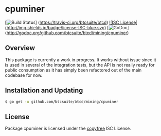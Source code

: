 cpuminer
========

[![Build Status](http://img.shields.io/travis/btcsuite/btcd.svg)]
(https://travis-ci.org/btcsuite/btcd) [![ISC License]
(http://img.shields.io/badge/license-ISC-blue.svg)](http://copyfree.org)
[![GoDoc](https://img.shields.io/badge/godoc-reference-blue.svg)]
(http://godoc.org/github.com/btcsuite/btcd/mining/cpuminer)

## Overview

This package is currently a work in progress.  It works without issue since it
is used in several of the integration tests, but the API is not really ready for
public consumption as it has simply been refactored out of the main codebase for
now.

## Installation and Updating

```bash
$ go get -u github.com/btcsuite/btcd/mining/cpuminer
```

## License

Package cpuminer is licensed under the [copyfree](http://copyfree.org) ISC
License.
